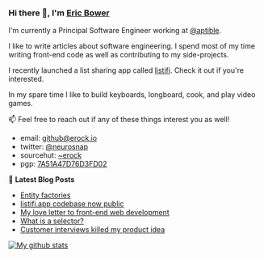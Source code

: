 ### Hi there 👋, I'm [Eric Bower](https://erock.io)

I'm currently a Principal Software Engineer working at
[@aptible](https://github.com/aptible).

I like to write articles about software engineering.  I spend most of my
time writing front-end code as well as contributing to my side-projects.

I recently launched a list sharing app called [listifi](https://listifi.app).
Check it out if you're interested.

In my spare time I like to build keyboards, longboard, cook, and play video
games.

📫 Feel free to reach out if any of these things interest you as well!

- email: <a href="mailto:github@erock.io">github@erock.io</a>
- twitter: [@neurosnap](https://twitter.com/neurosnap)
- sourcehut: [~erock](https://git.sr.ht/~erock)
- pgp: [7A51A47D76D3FD02](https://erock.io/publickey.txt)

📕 **Latest Blog Posts**

<!-- BLOG-POST-LIST:START -->
- [Entity factories](https://erock.io/2021/04/14/entity-factories.html)
- [listifi.app codebase now public](https://erock.io/2021/04/07/listifi-code-now-public.html)
- [My love letter to front-end web development](https://erock.io/2021/03/27/my-love-letter-to-front-end-web-development.html)
- [What is a selector?](https://erock.io/2021/02/24/what-is-a-selector.html)
- [Customer interviews killed my product idea](https://erock.io/2021/01/31/customer-interviews-killed-my-product-idea.html)
<!-- BLOG-POST-LIST:END -->

[![My github stats](https://github-readme-stats.vercel.app/api?username=neurosnap&show_icons=true)](https://github.com/neurosnap)

